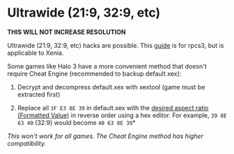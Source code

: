 # Ultrawide (21:9, 32:9, etc)

**THIS WILL NOT INCREASE RESOLUTION**

Ultrawide (21:9, 32:9, etc) hacks are possible. This [guide](https://forums.rpcs3.net/thread-199065.html) is for rpcs3, but is applicable to Xenia.

Some games like Halo 3 have a more convenient method that doesn't require Cheat Engine (recommended to backup default.xex):

1. Decrypt and decompress default.xex with xextool (game must be extracted first)

2. Replace all `3F E3 8E 39` in default.xex with the [desired aspect ratio (Formatted Value)](http://www.wsgf.org/article/common-hex-values) in reverse order using a hex editor. For example, `39 8E 63 40` (32:9) would become `40 63 8E 39`*

*This won't work for all games. The Cheat Engine method has higher compatibility.*